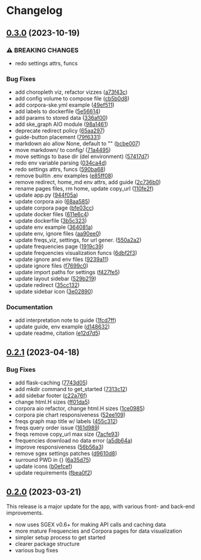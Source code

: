# Changelog

## [0.3.0](https://github.com/engisalor/quartz/compare/v0.2.1...v0.3.0) (2023-10-19)


### ⚠ BREAKING CHANGES

* redo settings attrs, funcs

### Bug Fixes

* add choropleth viz, refactor vizzes ([a73f43c](https://github.com/engisalor/quartz/commit/a73f43c13b20ada5560ba6ca267dbd356a4d886e))
* add config volume to compose file ([cb5b0d8](https://github.com/engisalor/quartz/commit/cb5b0d863e3b61e8a90557fee8581795b13822f5))
* add corpora-ske.yml example ([49ef511](https://github.com/engisalor/quartz/commit/49ef51148e401d8e7598593d357bcc6b99d63379))
* add labels to dockerfile ([5e56614](https://github.com/engisalor/quartz/commit/5e566147e71185a950df06bae16936f880047e77))
* add params to stored data ([336af00](https://github.com/engisalor/quartz/commit/336af003bcb0013208ef9516a941bc1380ed9791))
* add ske_graph AIO module ([98a1461](https://github.com/engisalor/quartz/commit/98a14612d2f1596cd4b7b054f9cb28881573416f))
* deprecate redirect policy ([65aa297](https://github.com/engisalor/quartz/commit/65aa2971eda72143302d56e439e5c3632fa7ef95))
* guide-button placement ([79f6331](https://github.com/engisalor/quartz/commit/79f6331a0c2e13d6a62c1e28bb96cf31b2beb851))
* markdown aio allow None, default to "" ([bcbe007](https://github.com/engisalor/quartz/commit/bcbe0073ee2b976932716121b083ce994d07b335))
* move markdown/ to config/ ([71a4495](https://github.com/engisalor/quartz/commit/71a44958586c4c9654c536cc0e9cdff5c5d19e8a))
* move settings to base dir (del environment) ([57417d7](https://github.com/engisalor/quartz/commit/57417d720c91154217655f143163ac58b4ab2232))
* redo env variable parsing ([034ca4d](https://github.com/engisalor/quartz/commit/034ca4db600d7d6f532872060e6b3307e06fde42))
* redo settings attrs, funcs ([590ba68](https://github.com/engisalor/quartz/commit/590ba68ba5be01451b28f8988a5c6b873b174995))
* remove builtin .env examples ([e85ff08](https://github.com/engisalor/quartz/commit/e85ff0827a0ff25c7e50ffafd3ba6bfe2f972c48))
* remove redirect, home_md env attrs, add guide ([2c736b0](https://github.com/engisalor/quartz/commit/2c736b03a0277c84fb92cfbf06846bfcf73a3d82))
* rename pages files, rm home, update copy_url ([110fe2f](https://github.com/engisalor/quartz/commit/110fe2fbec7e69767fbca58d05cf97dd3ec658dc))
* update app.py ([944f05a](https://github.com/engisalor/quartz/commit/944f05a372cfa5a14b4719cf0efd8ff1849eecf3))
* update corpora aio ([68aa585](https://github.com/engisalor/quartz/commit/68aa58508add9e61caabc9930157ac1b1f59cbc1))
* update corpora page ([bfe03cc](https://github.com/engisalor/quartz/commit/bfe03cc9091b391650c0ec23dd0a0fc7b4d8d489))
* update docker files ([611e6c4](https://github.com/engisalor/quartz/commit/611e6c494bce6f103e44676648492cc2c069173d))
* update dockerfile ([3b5c323](https://github.com/engisalor/quartz/commit/3b5c32321233eeaefbaaa2a9941614bfe82a56f1))
* update env example ([364081a](https://github.com/engisalor/quartz/commit/364081a840f8210c17ec30aa6f9597bc0581fef9))
* update env, ignore files ([aa90ee0](https://github.com/engisalor/quartz/commit/aa90ee0ac2f602e2bf7f4e4da73d4da7714eb555))
* update freqs_viz, settings,  for url gener. ([550a2a2](https://github.com/engisalor/quartz/commit/550a2a206fc459000aa9ad8d036e8bc4feab286a))
* update frequencies page ([1919c39](https://github.com/engisalor/quartz/commit/1919c391e90133847e413a5ee9a0278995cf295d))
* update frequencies visualization funcs ([6dbf2f3](https://github.com/engisalor/quartz/commit/6dbf2f33c1ba1e5afa7ace17c35d044af55076c6))
* update ignore and env files ([9239a11](https://github.com/engisalor/quartz/commit/9239a111411fb3f66c3706d9915795d5d2dc8841))
* update ignore files ([f7699c0](https://github.com/engisalor/quartz/commit/f7699c03b77923df59186160eb2bf54ec6cd5210))
* update import paths for settings ([f427fe5](https://github.com/engisalor/quartz/commit/f427fe5a4e182037834556ca7b0e685d2b4c4def))
* update layout sidebar ([529b219](https://github.com/engisalor/quartz/commit/529b219888a861cbc61304661a2cbf3ce03623ed))
* update redirect ([35cc132](https://github.com/engisalor/quartz/commit/35cc1325b30ec8e633e402dc97244e3be26fdf50))
* update sidebar icon ([3e02890](https://github.com/engisalor/quartz/commit/3e028900ecf8d174f80ab4eab5bb898ffa7243d3))


### Documentation

* add interpretation note to guide ([1fcd7ff](https://github.com/engisalor/quartz/commit/1fcd7ff7a8e8afc509dcfc797d636c70f1bd5ae3))
* update guide, env example ([d148632](https://github.com/engisalor/quartz/commit/d14863232343c64736f19a42fb487b8ef031b934))
* update readme, citation ([e12d7d5](https://github.com/engisalor/quartz/commit/e12d7d51ccfc5743716cc29454b49a099eabb04e))

## [0.2.1](https://github.com/engisalor/quartz/compare/v0.2.0...v0.2.1) (2023-04-18)


### Bug Fixes

* add flask-caching ([7743d05](https://github.com/engisalor/quartz/commit/7743d05db1a296b7c03fb20b7d3cb20724e4e254))
* add mkdir command to get_started ([7313c12](https://github.com/engisalor/quartz/commit/7313c12737af5fd250149a8a6ce820867b6cd605))
* add sidebar footer ([c22a76f](https://github.com/engisalor/quartz/commit/c22a76f0239f299f6ddb372f8627ce3b6edf7637))
* change html.H sizes ([ff01da5](https://github.com/engisalor/quartz/commit/ff01da5fa267c2b10e1341da90591cec56c16aca))
* corpora aio refactor, change html.H sizes ([1ce0985](https://github.com/engisalor/quartz/commit/1ce098571fbf59fa309d342e10058dd90c753e26))
* corpora pie chart responsiveness ([52ee109](https://github.com/engisalor/quartz/commit/52ee109c366cd562612e16f5cc8d71c8953aaaf3))
* freqs graph map title w/ labels ([455c312](https://github.com/engisalor/quartz/commit/455c31260de70e1b7915dda91dfac49cf613569b))
* freqs query order issue ([161d989](https://github.com/engisalor/quartz/commit/161d989079262b22cbab9aba8d03fb9a3cf026aa))
* freqs remove copy_url max size ([7acfe93](https://github.com/engisalor/quartz/commit/7acfe93019e635c1890eea60665cc0650db7c69a))
* frequencies download no data error ([a5db64a](https://github.com/engisalor/quartz/commit/a5db64af0883bfce0c7dce72905ee9361c464883))
* improve responsiveness ([56b56a3](https://github.com/engisalor/quartz/commit/56b56a36e7a5b3c1eb54d876c3f47422d2b308d6))
* remove sgex settings patches ([d9610d8](https://github.com/engisalor/quartz/commit/d9610d8bea1c87b230b63b054e0e96530480e6c5))
* surround PWD in {} ([6a35d75](https://github.com/engisalor/quartz/commit/6a35d7556c5b742326766cf4a27f692b78afce47))
* update icons ([b0efcef](https://github.com/engisalor/quartz/commit/b0efcef4b4325abee1b61d76f5314838648cb493))
* update requirements ([fbea0f2](https://github.com/engisalor/quartz/commit/fbea0f2f798318b39979faa6c5acd4f7ae8a3bc6))

## [0.2.0](https://github.com/engisalor/quartz/compare/v0.1.0...v0.2.0) (2023-03-21)

This release is a major update for the app, with various front- and back-end improvements.

* now uses SGEX v0.6+ for making API calls and caching data
* more mature Frequencies and Corpora pages for data visualization
* simpler setup process to get started
* clearer package structure
* various bug fixes
